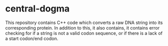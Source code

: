 # central-dogma
This repository contains C++ code which converts a raw DNA string into its corresponding protein. In addition to this, it also contains, it contains error checking for if a string is not a valid codon sequence, or if there is a lack of a start codon/end codon.
